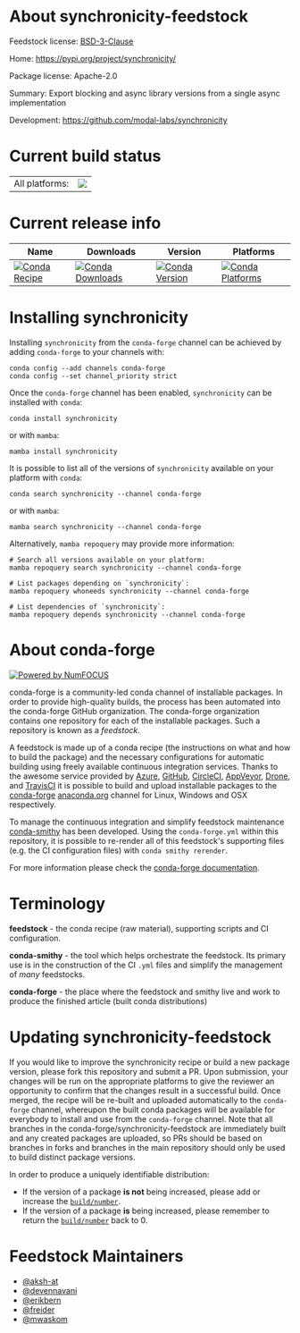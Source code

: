 About synchronicity-feedstock
=============================

Feedstock license: [BSD-3-Clause](https://github.com/conda-forge/synchronicity-feedstock/blob/main/LICENSE.txt)

Home: https://pypi.org/project/synchronicity/

Package license: Apache-2.0

Summary: Export blocking and async library versions from a single async implementation

Development: https://github.com/modal-labs/synchronicity

Current build status
====================


<table><tr><td>All platforms:</td>
    <td>
      <a href="https://dev.azure.com/conda-forge/feedstock-builds/_build/latest?definitionId=24818&branchName=main">
        <img src="https://dev.azure.com/conda-forge/feedstock-builds/_apis/build/status/synchronicity-feedstock?branchName=main">
      </a>
    </td>
  </tr>
</table>

Current release info
====================

| Name | Downloads | Version | Platforms |
| --- | --- | --- | --- |
| [![Conda Recipe](https://img.shields.io/badge/recipe-synchronicity-green.svg)](https://anaconda.org/conda-forge/synchronicity) | [![Conda Downloads](https://img.shields.io/conda/dn/conda-forge/synchronicity.svg)](https://anaconda.org/conda-forge/synchronicity) | [![Conda Version](https://img.shields.io/conda/vn/conda-forge/synchronicity.svg)](https://anaconda.org/conda-forge/synchronicity) | [![Conda Platforms](https://img.shields.io/conda/pn/conda-forge/synchronicity.svg)](https://anaconda.org/conda-forge/synchronicity) |

Installing synchronicity
========================

Installing `synchronicity` from the `conda-forge` channel can be achieved by adding `conda-forge` to your channels with:

```
conda config --add channels conda-forge
conda config --set channel_priority strict
```

Once the `conda-forge` channel has been enabled, `synchronicity` can be installed with `conda`:

```
conda install synchronicity
```

or with `mamba`:

```
mamba install synchronicity
```

It is possible to list all of the versions of `synchronicity` available on your platform with `conda`:

```
conda search synchronicity --channel conda-forge
```

or with `mamba`:

```
mamba search synchronicity --channel conda-forge
```

Alternatively, `mamba repoquery` may provide more information:

```
# Search all versions available on your platform:
mamba repoquery search synchronicity --channel conda-forge

# List packages depending on `synchronicity`:
mamba repoquery whoneeds synchronicity --channel conda-forge

# List dependencies of `synchronicity`:
mamba repoquery depends synchronicity --channel conda-forge
```


About conda-forge
=================

[![Powered by
NumFOCUS](https://img.shields.io/badge/powered%20by-NumFOCUS-orange.svg?style=flat&colorA=E1523D&colorB=007D8A)](https://numfocus.org)

conda-forge is a community-led conda channel of installable packages.
In order to provide high-quality builds, the process has been automated into the
conda-forge GitHub organization. The conda-forge organization contains one repository
for each of the installable packages. Such a repository is known as a *feedstock*.

A feedstock is made up of a conda recipe (the instructions on what and how to build
the package) and the necessary configurations for automatic building using freely
available continuous integration services. Thanks to the awesome service provided by
[Azure](https://azure.microsoft.com/en-us/services/devops/), [GitHub](https://github.com/),
[CircleCI](https://circleci.com/), [AppVeyor](https://www.appveyor.com/),
[Drone](https://cloud.drone.io/welcome), and [TravisCI](https://travis-ci.com/)
it is possible to build and upload installable packages to the
[conda-forge](https://anaconda.org/conda-forge) [anaconda.org](https://anaconda.org/)
channel for Linux, Windows and OSX respectively.

To manage the continuous integration and simplify feedstock maintenance
[conda-smithy](https://github.com/conda-forge/conda-smithy) has been developed.
Using the ``conda-forge.yml`` within this repository, it is possible to re-render all of
this feedstock's supporting files (e.g. the CI configuration files) with ``conda smithy rerender``.

For more information please check the [conda-forge documentation](https://conda-forge.org/docs/).

Terminology
===========

**feedstock** - the conda recipe (raw material), supporting scripts and CI configuration.

**conda-smithy** - the tool which helps orchestrate the feedstock.
                   Its primary use is in the construction of the CI ``.yml`` files
                   and simplify the management of *many* feedstocks.

**conda-forge** - the place where the feedstock and smithy live and work to
                  produce the finished article (built conda distributions)


Updating synchronicity-feedstock
================================

If you would like to improve the synchronicity recipe or build a new
package version, please fork this repository and submit a PR. Upon submission,
your changes will be run on the appropriate platforms to give the reviewer an
opportunity to confirm that the changes result in a successful build. Once
merged, the recipe will be re-built and uploaded automatically to the
`conda-forge` channel, whereupon the built conda packages will be available for
everybody to install and use from the `conda-forge` channel.
Note that all branches in the conda-forge/synchronicity-feedstock are
immediately built and any created packages are uploaded, so PRs should be based
on branches in forks and branches in the main repository should only be used to
build distinct package versions.

In order to produce a uniquely identifiable distribution:
 * If the version of a package **is not** being increased, please add or increase
   the [``build/number``](https://docs.conda.io/projects/conda-build/en/latest/resources/define-metadata.html#build-number-and-string).
 * If the version of a package **is** being increased, please remember to return
   the [``build/number``](https://docs.conda.io/projects/conda-build/en/latest/resources/define-metadata.html#build-number-and-string)
   back to 0.

Feedstock Maintainers
=====================

* [@aksh-at](https://github.com/aksh-at/)
* [@devennavani](https://github.com/devennavani/)
* [@erikbern](https://github.com/erikbern/)
* [@freider](https://github.com/freider/)
* [@mwaskom](https://github.com/mwaskom/)

